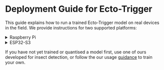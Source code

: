 # Deployment Guide for Ecto-Trigger

This guide explains how to run a trained Ecto-Trigger model on real devices in the field. We provide instructions for two supported platforms: 

<details> <summary>Raspberry Pi</summary>

To execute the models on Raspberry Pi systems, you can choose to use the Tensorflow or TFLite runtime (reccomended). To use the TFLite runtime, check out the guidance [here](https://ai.google.dev/edge/litert/microcontrollers/python). Basic steps:

(On RPi)
```
python3 -m pip install tflite-runtime
```

Using Python, you can execute a quantised inference: 
```
import numpy as np
from tflite_model_runner import TFLiteModelRunner

q_model = TFLiteModelRunner.load_tflite_model("model_weights/8/quant/8_int8.tflite")

input_image_array = np.random.uniform(0, 255, size=(q_model.get_input_details()[0]["shape"][1:])).astype(np.uint8)
input_image_array = np.expand_dims(input_image_array, axis=0)

q_model.set_tensor(q_model.get_input_details()[0]["index"], input_image_array)
q_model.invoke()

output = q_model.get_tensor(q_model.get_output_details()[0]["index"])
print(output[0]) # remember that the output will be in confidence range 0-255
```

</details>

<details>
  <summary>ESP32-S3</summary>

Deploying models onto microcontroller platforms is a little more complicated, as these don't usually support python, so we have to compile code from scratch to execute on each device. This can be quite a complicated process and might require some engineering knowledge. To make things easy, we have provided an example project which uses our models on ESP32s3 chipset with the Platformio extension for VSCode. 

We have made a separate repository for this, which includes full guidance and further details. 

[<Redacted for review>]()

</details>

If you have not yet trained or quantised a model first, use one of ours developed for insect detection, or follow the our usage [guidance](guides/usage.md) to train your own. 




